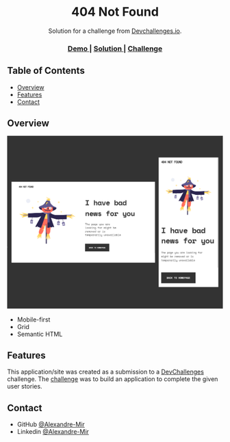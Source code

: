 <!-- Please update value in the {}  -->

<h1 align="center">404 Not Found</h1>

<div align="center">
   Solution for a challenge from  <a href="http://devchallenges.io" target="_blank">Devchallenges.io</a>.
</div>

<div align="center">
  <h3>
    <a href="https://62fd94d862cae22deea65d4d--cool-bavarois-580d85.netlify.app/">
      Demo
    </a>
    <span> | </span>
    <a href="https://devchallenges.io/solutions/VJMzvB4LTngQTsigNb1z">
      Solution
    </a>
    <span> | </span>
    <a href="https://devchallenges.io/challenges/wBunSb7FPrIepJZAg0sY">
      Challenge
    </a>
  </h3>
</div>

<!-- TABLE OF CONTENTS -->

## Table of Contents

- [Overview](#overview)
- [Features](#features)
- [Contact](#contact)

<!-- OVERVIEW -->

## Overview

![screenshot](/assets/img/screen.png)

- Mobile-first
- Grid
- Semantic HTML 

## Features

<!-- List the features of your application or follow the template. Don't share the figma file here :) -->

This application/site was created as a submission to a [DevChallenges](https://devchallenges.io/challenges) challenge. The [challenge](https://devchallenges.io/challenges/wBunSb7FPrIepJZAg0sY) was to build an application to complete the given user stories.

## Contact

- GitHub [@Alexandre-Mir](https://github.com/Alexandre-Mir)
- Linkedin [@Alexandre-Mir](https://www.linkedin.com/in/alexandre-mir/)
